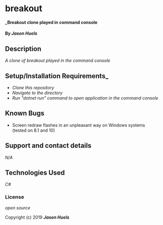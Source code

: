 # breakout

#### _Breakout clone played in command console

#### By _**Jason Huels**_

## Description
_A clone of breakout played in the command console_

## Setup/Installation Requirements_
* _Clone this repository_
* _Navigate to the directory_
* _Run "dotnet run" command to open application in the command console_

## Known Bugs
* Screen redraw flashes in an unpleasant way on Windows systems (tested on 8.1 and 10) 

## Support and contact details
_N/A_

## Technologies Used
_C#_

### License

*open source*

Copyright (c) 2019 **_Jason Huels_**
